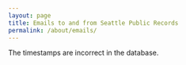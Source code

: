 ```yaml
---
layout: page
title: Emails to and from Seattle Public Records
permalink: /about/emails/
---
```


The timestamps are incorrect in the database.

<div class="widget" data-type="table" data-url="https://db.seattlepublicrecords.org/query/?q=" data-query="SELECT DATETIME, EMAILFROM, EMAILTO, SUBJECT FROM emails ORDER BY DATETIME DESC LIMIT 10"></div>
